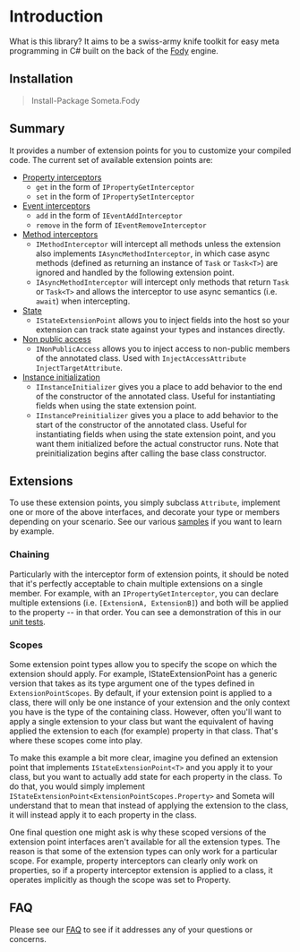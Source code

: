 # Introduction
What is this library? It aims to be a swiss-army knife toolkit for easy meta programming in C# built on the back of the [Fody](https://github.com/Fody/Fody) engine.

## Installation

> Install-Package Someta.Fody

## Summary
It provides a number of extension points for you to customize your compiled code.  The current set of available extension points are:

* [Property interceptors](Someta.Docs/ExtensionPoints/PropertyInterceptors.md)
  * `get` in the form of `IPropertyGetInterceptor`
  * `set` in the form of `IPropertySetInterceptor`
* [Event interceptors](Someta.Docs/ExtensionPoints/EventInterceptors.md)
  * `add` in the form of `IEventAddInterceptor`
  * `remove` in the form of `IEventRemoveInterceptor`
* [Method interceptors](Someta.Docs/ExtensionPoints/MethodInterceptors.md)
  * `IMethodInterceptor` will intercept all methods unless the extension also implements `IAsyncMethodInterceptor`, in which case async methods (defined as returning an instance of `Task` or `Task<T>`) are ignored and handled by the following extension point.
  * `IAsyncMethodInterceptor` will intercept only methods that return `Task` or `Task<T>` and allows the interceptor to use async semantics (i.e. `await`) when intercepting.
* [State](Someta.Docs/ExtensionPoints/StateExtensionPoints.md)
  * `IStateExtensionPoint` allows you to inject fields into the host so your extension can track state against your types and instances directly.
* [Non public access](Someta.Docs/ExtensionPoints/NonPublicAccess.md)
  * `INonPublicAccess` allows you to inject access to non-public members of the annotated class.  Used with `InjectAccessAttribute`
`InjectTargetAttribute`.
* [Instance initialization](Someta.Docs/ExtensionPoints/InstanceInitializers.md)
  * `IInstanceInitializer` gives you a place to add behavior to the end of the constructor of the annotated class.  Useful for instantiating fields when using the state extension point.
  * `IInstancePreinitializer` gives you a place to add behavior to the start of the constructor of the annotated class.  Useful for instantiating fields when using the state extension point, and you want them initialized before the actual constructor runs.  Note that preinitialization begins after calling the base class constructor.

## Extensions

To use these extension points, you simply subclass `Attribute`, implement one or more of the above interfaces, and decorate your type or members depending on your scenario.  See our various [samples](https://github.com/kswoll/someta/wiki/Samples) if you want to learn by example.

### Chaining
Particularly with the interceptor form of extension points, it should be noted that it's perfectly acceptable to chain multiple extensions on a single member. For example, with an `IPropertyGetInterceptor`, you can declare multiple extensions (i.e. `[ExtensionA, ExtensionB]`) and both will be applied to the property -- in that order.  You can see a demonstration of this in our [unit tests](https://github.com/kswoll/someta/blob/master/Someta.Fody.Tests/ChainingTests.cs).

### Scopes
Some extension point types allow you to specify the scope on which the extension should apply. For example, IStateExtensionPoint has a generic version that takes as its type argument one of the types defined in `ExtensionPointScopes`.  By default, if your extension point is applied to a class, there will only be one instance of your extension and the only context you have is the type of the containing class.  However, often you'll want to apply a single extension to your class but want the equivalent of having applied the extension to each (for example) property in that class. That's where these scopes come into play.

To make this example a bit more clear, imagine you defined an extension point that implements `IStateExtensionPoint<T>` and you apply it to your class, but you want to actually add state for each property in the class.  To do that, you would simply implement `IStateExtensionPoint<ExtensionPointScopes.Property>` and Someta will understand that to mean that instead of applying the extension to the class, it will instead apply it to each property in the class.

One final question one might ask is why these scoped versions of the extension point interfaces aren't available for all the extension types.  The reason is that some of the extension types can only work for a particular scope.  For example, property interceptors can clearly only work on properties, so if a property interceptor extension is applied to a class, it operates implicitly as though the scope was set to Property.

## FAQ

Please see our [FAQ](Someta.Docs/FAQ.md) to see if it addresses any of your questions or concerns.